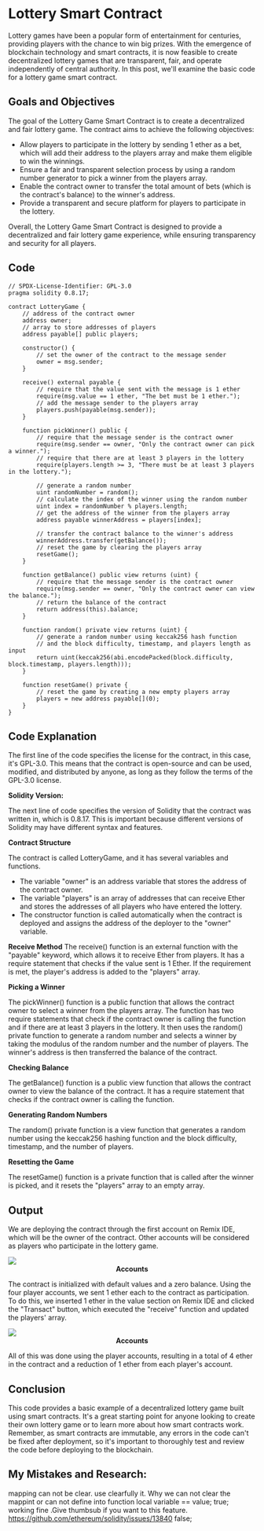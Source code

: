 # Lottery Smart Contract

Lottery games have been a popular form of entertainment for centuries, providing players with the chance to win big prizes. With the emergence of blockchain technology and smart contracts, it is now feasible to create decentralized lottery games that are transparent, fair, and operate independently of central authority. In this post, we'll examine the basic code for a lottery game smart contract.

## Goals and Objectives

The goal of the Lottery Game Smart Contract is to create a decentralized and fair lottery game. The contract aims to achieve the following objectives:

- Allow players to participate in the lottery by sending 1 ether as a bet, which will add their address to the players array and make them eligible to win the winnings.
- Ensure a fair and transparent selection process by using a random number generator to pick a winner from the players array.
- Enable the contract owner to transfer the total amount of bets (which is the contract's balance) to the winner's address.
- Provide a transparent and secure platform for players to participate in the lottery.

Overall, the Lottery Game Smart Contract is designed to provide a decentralized and fair lottery game experience, while ensuring transparency and security for all players.

## Code

```sol
// SPDX-License-Identifier: GPL-3.0
pragma solidity 0.8.17;

contract LotteryGame {
    // address of the contract owner
    address owner;
    // array to store addresses of players
    address payable[] public players;

    constructor() {
        // set the owner of the contract to the message sender
        owner = msg.sender;
    }

    receive() external payable {
        // require that the value sent with the message is 1 ether
        require(msg.value == 1 ether, "The bet must be 1 ether.");
        // add the message sender to the players array
        players.push(payable(msg.sender));
    }

    function pickWinner() public {
        // require that the message sender is the contract owner
        require(msg.sender == owner, "Only the contract owner can pick a winner.");
        // require that there are at least 3 players in the lottery
        require(players.length >= 3, "There must be at least 3 players in the lottery.");

        // generate a random number
        uint randomNumber = random();
        // calculate the index of the winner using the random number
        uint index = randomNumber % players.length;
        // get the address of the winner from the players array
        address payable winnerAddress = players[index];

        // transfer the contract balance to the winner's address
        winnerAddress.transfer(getBalance());
        // reset the game by clearing the players array
        resetGame();
    }

    function getBalance() public view returns (uint) {
        // require that the message sender is the contract owner
        require(msg.sender == owner, "Only the contract owner can view the balance.");
        // return the balance of the contract
        return address(this).balance;
    }

    function random() private view returns (uint) {
        // generate a random number using keccak256 hash function
        // and the block difficulty, timestamp, and players length as input
        return uint(keccak256(abi.encodePacked(block.difficulty, block.timestamp, players.length)));
    }

    function resetGame() private {
        // reset the game by creating a new empty players array
        players = new address payable[](0);
    }
}
```

## Code Explanation

The first line of the code specifies the license for the contract, in this case, it's GPL-3.0. This means that the contract is open-source and can be used, modified, and distributed by anyone, as long as they follow the terms of the GPL-3.0 license.

**Solidity Version:** 

The next line of code specifies the version of Solidity that the contract was written in, which is 0.8.17. This is important because different versions of Solidity may have different syntax and features.

**Contract Structure**

The contract is called LotteryGame, and it has several variables and functions.

- The variable "owner" is an address variable that stores the address of the contract owner.
- The variable "players" is an array of addresses that can receive Ether and stores the addresses of all players who have entered the lottery.
- The constructor function is called automatically when the contract is deployed and assigns the address of the deployer to the "owner" variable.

**Receive Method**
The receive() function is an external function with the "payable" keyword, which allows it to receive Ether from players. It has a require statement that checks if the value sent is 1 Ether. If the requirement is met, the player's address is added to the "players" array.

**Picking a Winner**

The pickWinner() function is a public function that allows the contract owner to select a winner from the players array. The function has two require statements that check if the contract owner is calling the function and if there are at least 3 players in the lottery. It then uses the random() private function to generate a random number and selects a winner by taking the modulus of the random number and the number of players. The winner's address is then transferred the balance of the contract.

**Checking Balance**

The getBalance() function is a public view function that allows the contract owner to view the balance of the contract. It has a require statement that checks if the contract owner is calling the function.

**Generating Random Numbers**

The random() private function is a view function that generates a random number using the keccak256 hashing function and the block difficulty, timestamp, and the number of players.

**Resetting the Game**

The resetGame() function is a private function that is called after the winner is picked, and it resets the "players" array to an empty array.

## Output
We are deploying the contract through the first account on Remix IDE, which will be the owner of the contract. Other accounts will be considered as players who participate in the lottery game.

<img class="image" src="./assets/images/accounts-dropdown.JPG">
<b><center class="img-label">Accounts</center></b>

The contract is initialized with default values and a zero balance. Using the four player accounts, we sent 1 ether each to the contract as participation. To do this, we inserted 1 ether in the value section on Remix IDE and clicked the "Transact" button, which executed the "receive" function and updated the players' array. 

<img class="image" src="./assets/images/lottery-contract-output.JPG">
<b><center class="img-label">Accounts</center></b>

All of this was done using the player accounts, resulting in a total of 4 ether in the contract and a reduction of 1 ether from each player's account.


## Conclusion

This code provides a basic example of a decentralized lottery game built using smart contracts. It's a great starting point for anyone looking to create their own lottery game or to learn more about how smart contracts work. Remember, as smart contracts are immutable, any errors in the code can't be fixed after deployment, so it's important to thoroughly test and review the code before deploying to the blockchain.


## My Mistakes and Research:

mapping can not be clear. use clearfully it. Why we can not clear the mappint or can not define into function
local variable == value;
true; working fine .Give thumbsub if you want to this feature. https://github.com/ethereum/solidity/issues/13840
false;
